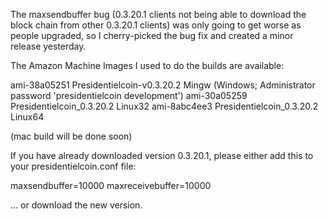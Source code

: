 The maxsendbuffer bug (0.3.20.1 clients not being able to download the block chain from other 0.3.20.1 clients) was only going to get
worse as people upgraded, so I cherry-picked the bug fix and created a minor release yesterday.

The Amazon Machine Images I used to do the builds are available:

  ami-38a05251   Presidentielcoin-v0.3.20.2 Mingw    (Windows; Administrator password 'presidentielcoin development')
  ami-30a05259   Presidentielcoin_0.3.20.2 Linux32
  ami-8abc4ee3   Presidentielcoin_0.3.20.2 Linux64

(mac build will be done soon)

If you have already downloaded version 0.3.20.1, please either add this to your presidentielcoin.conf file:

  maxsendbuffer=10000
  maxreceivebuffer=10000

... or download the new version.
